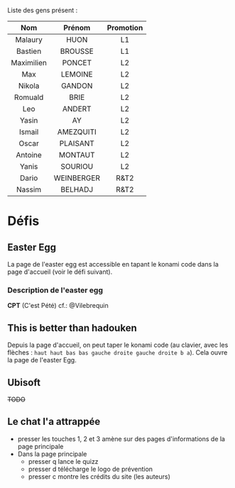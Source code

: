 Liste des gens présent : 

| Nom         | Prénom     | Promotion |
|:-------------:|:------------:|:----:|
| Malaury     |  HUON      | L1 |
| Bastien     |  BROUSSE   | L1 |
| Maximilien  |  PONCET    | L2 |
| Max         |  LEMOINE   | L2 |
| Nikola      |  GANDON    | L2 |
| Romuald     |  BRIE      | L2 |
| Leo         |  ANDERT    | L2 |
| Yasin       |  AY        | L2 |
| Ismail      |  AMEZQUITI | L2 |
| Oscar       |  PLAISANT  | L2 |
| Antoine     |  MONTAUT   | L2 |
| Yanis       |  SOURIOU   | L2 |
| Dario       |  WEINBERGER| R&T2 |
| Nassim      |  BELHADJ   | R&T2 |

# Défis

## Easter Egg

La page de l'easter egg est accessible en tapant le konami code dans la page d'accueil (voir le défi suivant).

### Description de l'easter egg
**CPT** (C'est Pété) cf.: @Vilebrequin


## This is better than hadouken

Depuis la page d'accueil, on peut taper le konami code (au clavier, avec les flèches : `haut haut bas bas gauche droite gauche droite b a`).
Cela ouvre la page de l'easter Egg.


## Ubisoft

~~TODO~~

## Le chat l'a attrappée

 - presser les touches 1, 2 et 3 amène sur des pages d'informations de la page principale
 - Dans la page principale 
     - presser q lance le quizz
     - presser d télécharge le logo de prévention
     - presser c montre les crédits du site (les auteurs)

